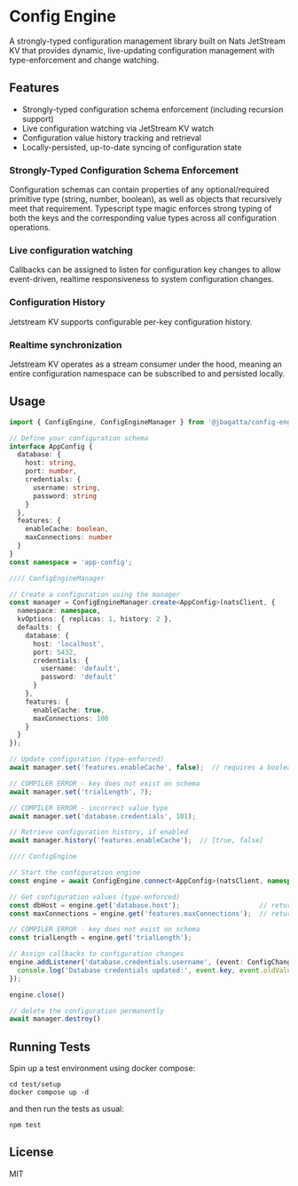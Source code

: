 # Config Engine

A strongly-typed configuration management library built on Nats JetStream KV that provides dynamic, live-updating configuration management with type-enforcement and change watching.

## Features

- Strongly-typed configuration schema enforcement (including recursion support)
- Live configuration watching via JetStream KV watch
- Configuration value history tracking and retrieval
- Locally-persisted, up-to-date syncing of configuration state

### Strongly-Typed Configuration Schema Enforcement

Configuration schemas can contain properties of any optional/required primitive type (string, number, boolean), as well as objects that recursively meet that requirement. Typescript type magic enforces strong typing of both the keys and the corresponding value types across all configuration operations.

### Live configuration watching

Callbacks can be assigned to listen for configuration key changes to allow event-driven, realtime responsiveness to system configuration changes.

### Configuration History

Jetstream KV supports configurable per-key configuration history.

### Realtime synchronization

Jetstream KV operates as a stream consumer under the hood, meaning an entire configuration namespace can be subscribed to and persisted locally.

## Usage

```typescript
import { ConfigEngine, ConfigEngineManager } from '@jbagatta/config-engine';

// Define your configuration schema
interface AppConfig {
  database: {
    host: string,
    port: number,
    credentials: {
      username: string,
      password: string
    }
  },
  features: {
    enableCache: boolean,
    maxConnections: number
  }
}
const namespace = 'app-config';

//// ConfigEngineManager

// Create a configuration using the manager
const manager = ConfigEngineManager.create<AppConfig>(natsClient, {
  namespace: namespace,
  kvOptions: { replicas: 1, history: 2 },
  defaults: {
    database: {
      host: 'localhost',
      port: 5432,
      credentials: {
        username: 'default',
        password: 'default'
      }
    },
    features: {
      enableCache: true,
      maxConnections: 100
    }
  }
});

// Update configuration (type-enforced)
await manager.set('features.enableCache', false);  // requires a boolean value

// COMPILER ERROR - key does not exist on schema
await manager.set('trialLength', 7); 

// COMPILER ERROR - incorrect value type
await manager.set('database.credentials', 101); 

// Retrieve configuration history, if enabled
await manager.history('features.enableCache');  // [true, false]

//// ConfigEngine

// Start the configuration engine
const engine = await ConfigEngine.connect<AppConfig>(natsClient, namespace)

// Get configuration values (type-enforced)
const dbHost = engine.get('database.host');                    // returns a string
const maxConnections = engine.get('features.maxConnections');  // returns a number

// COMPILER ERROR - key does not exist on schema
const trialLength = engine.get('trialLength');  

// Assign callbacks to configuration changes
engine.addListener('database.credentials.username', (event: ConfigChangeEvent<string>) => {
  console.log('Database credentials updated:', event.key, event.oldValue, event.newValue, event.timestamp);
});

engine.close()

// delete the configuration permanently
await manager.destroy()

```

## Running Tests

Spin up a test environment using docker compose:
```
cd test/setup
docker compose up -d
```

and then run the tests as usual:
```
npm test
```

## License

MIT 